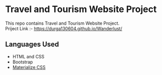# Travel and Tourism Website Project
This repo contains Travel and Tourism Website Project.<br/>
Priject Link :-  https://durga130604.github.io/Wanderlust/
## Languages Used <br/>

* HTML and CSS
* Bootstrap
* [Materialize CSS](https://materializecss.com/)
